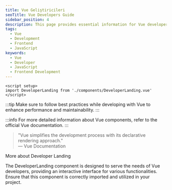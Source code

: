 ```yaml
---
title: Vue Geliştiricileri
seoTitle: Vue Developers Guide
sidebar_position: 4
description: This page provides essential information for Vue developers, detailing necessary components and setup instructions. Learn how to get started with Vue effectively.
tags: 
  - Vue
  - Development
  - Frontend
  - JavaScript
keywords: 
  - Vue
  - Developer
  - JavaScript
  - Frontend Development
---
```

```vue
<script setup>
import DeveloperLanding from './components/DeveloperLanding.vue'
</script>
```



:::tip
Make sure to follow best practices while developing with Vue to enhance performance and maintainability.
:::

:::info
For more detailed information about Vue components, refer to the official Vue documentation.
:::

> "Vue simplifies the development process with its declarative rendering approach."  
> — Vue Documentation


More about Developer Landing

The DeveloperLanding component is designed to serve the needs of Vue developers, providing an interactive interface for various functionalities. Ensure that this component is correctly imported and utilized in your project.